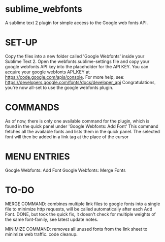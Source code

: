sublime_webfonts
================

A sublime text 2 plugin for simple access to the Google web fonts API.


SET-UP
================
Copy the files into a new folder called 'Google Webfonts' inside your Sublime Text 2. Open the webfonts.sublime-settings file and copy your google webfonts API key into the placeholder for the API KEY.
You can acquire your google webfonts API_KEY at https://code.google.com/apis/console.
For more help, see: https://developers.google.com/fonts/docs/developer_api
Congratulations, you're now all-set to use the google webfonts plugin.


COMMANDS
========

As of now, there is only one available command for the plugin, which is found in the quick panel under 'Google Webfonts: Add Font'
This command fetches all the available fonts and lists them in the quick panel. The selected font will then be added in a link tag at the place of the cursor

MENU ENTRIES
============

Google Webfonts: Add Font
Google Webfonts: Merge Fonts



TO-DO
=====

MERGE COMMAND: combines multiple link files to google fonts into a single file to minimize http requests, will be called automatically after each Add Font. DONE, but took the quick fix, it doesn't check for multiple weights of the same font-family, see latest update notes.

MINIMIZE COMMAND: removes all unused fonts from the link sheet to minimize web traffic.
code cleanup.
